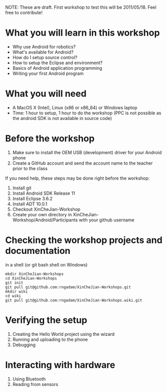 NOTE: These are draft.  First workshop to test this will be 2011/05/18. Feel free to contribute!

# What you will learn in this workshop

* Why use Android for robotics? 
* What's available for Android?
* How do I setup source control?
* How to setup the Eclipse and environment?
* Basics of Android application programming
* Writing your first Android program

# What you will need

* A MacOS X (Intel), Linux (x86 or x86_64) or Windows laptop 
* Time: 1 hour to setup, 1 hour to do the workshop
(PPC is not possible as the android SDK is not available in source code)

# Before the workshop

1. Make sure to install the OEM USB (development) driver for your Android phone
1. Create a GitHub account and send the account name to the teacher prior to the class

If you need help, these steps may be done right before the workshop:

1. Install git
1. Install Android SDK Release 11
1. Install Eclipse 3.6.2
1. Install ADT 10.0.1
1. Checkout XinCheJian-Workshop
1. Create your own directory in XinCheJian-Workshop/Android/Participants with your github username

# Checking the workshop projects and documentation

in a shell (or git bash shell on Windows)

    mkdir XinCheJian-Workshops
    cd XinCheJian-Workshops
    git init
    git pull git@github.com:rngadam/XinCheJian-Workshops.git
    mkdir wiki
    cd wiki
    git pull git@github.com:rngadam/XinCheJian-Workshops.wiki.git

# Verifying the setup

1. Creating the Hello World project using the wizard
1. Running and uploading to the phone
1. Debugging

# Interacting with hardware

1. Using Bluetooth
1. Reading from sensors